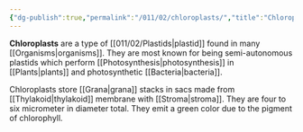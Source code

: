 ```yaml
---
{"dg-publish":true,"permalink":"/011/02/chloroplasts/","title":"Chloroplasts","tags":["BIOL412"],"noteIcon":"fallback","created":"2024-09-26T13:45:04.075-07:00","updated":"2024-09-26T15:15:42.894-07:00"}
---
```


**Chloroplasts** are a type of [[011/02/Plastids\|plastid]] found in many [[Organisms\|organisms]]. They are most known for being semi-autonomous plastids which perform [[Photosynthesis\|photosynthesis]] in [[Plants\|plants]] and photosynthetic [[Bacteria\|bacteria]].

Chloroplasts store [[Grana\|grana]] stacks in sacs made from [[Thylakoid\|thylakoid]] membrane with [[Stroma\|stroma]]. They are four to six micrometer in diameter total. They emit a green color due to the pigment of chlorophyll.